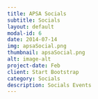 ```yaml
---
title: APSA Socials
subtitle: Socials
layout: default
modal-id: 6
date: 2014-07-14
img: apsaSocial.png
thumbnail: apsaSocial.png
alt: image-alt
project-date: Feb
client: Start Bootstrap
category: Socials
description: Socials Events
---
```

